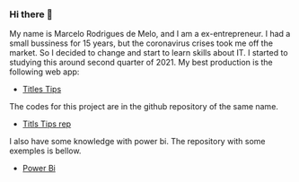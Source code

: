 ### Hi there 👋

My name is Marcelo Rodrigues de Melo, and I am a ex-entrepreneur. I had a small bussiness for 15 years, but the coronavirus crises took me off the market. So I decided to change and start to learn skills about IT. I started to studying this around second quarter of 2021. My best production is the following web app:

- [Titles Tips](https://titles-tips.herokuapp.com/)

The codes for this project are in the github repository of the same name.

- [Titls Tips rep](https://github.com/Marcelo0479/titles-tips)

I also have some knowledge with power bi. The repository with some exemples is bellow.

- [Power Bi](https://github.com/Marcelo0479/Alura_challenge_bi)
